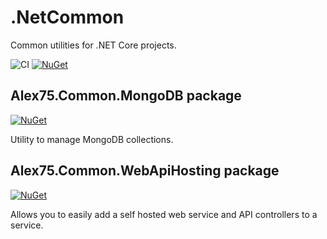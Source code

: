 # .NetCommon

Common utilities for .NET Core projects.

![CI](https://github.com/alex75it/.NetCommon/workflows/CI/badge.svg)
[![NuGet](https://img.shields.io/nuget/v/Alex75.Common.MongoDB.svg)](https://www.nuget.org/packages/Alex75.Common.MongoDB) 


## Alex75.Common.MongoDB package
[![NuGet](https://img.shields.io/nuget/v/Alex75.Common.MongoDB.svg)](https://www.nuget.org/packages/Alex75.Common.MongoDB) 

Utility to manage MongoDB collections.

## Alex75.Common.WebApiHosting package
[![NuGet](https://img.shields.io/nuget/v/Alex75.Common.WebApiHosting.svg)](https://www.nuget.org/packages/Alex75.Common.WebApiHosting) 

Allows you to easily add a self hosted web service and API controllers to a service.  
